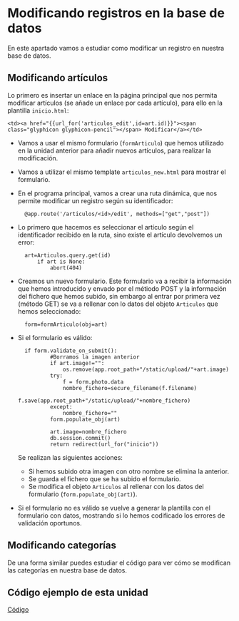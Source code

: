 # Modificando registros en la base de datos

En este apartado vamos a estudiar como modificar un registro en nuestra base de datos.

## Modificando artículos

Lo primero es insertar un enlace en la página principal que nos permita modificar artículos (se añade un enlace por cada artículo), para ello en la plantilla `inicio.html`:

	<td><a href="{{url_for('articulos_edit',id=art.id)}}"><span class="glyphicon glyphicon-pencil"></span> Modificar</a></td>

* Vamos a usar el mismo formulario (`formArticulo`) que hemos utilizado en la unidad anterior para añadir nuevos artículos, para realizar la modificación.
* Vamos a utilizar el mismo template `articulos_new.html` para mostrar el formulario.
* En el programa principal, vamos a crear una ruta dinámica, que nos permite modificar un registro según su identificador:

		@app.route('/articulos/<id>/edit', methods=["get","post"])

* Lo primero que hacemos es seleccionar el artículo según el identificador recibido en la ruta, sino existe el artículo devolvemos un error:

		art=Articulos.query.get(id)
			if art is None:
				abort(404)

* Creamos un nuevo formulario. Este formulario va a recibir la información que hemos introducido y envado por el métiodo POST y la información del fichero que hemos subido, sin embargo al entrar por primera vez (método GET) se va a rellenar con lo datos del objeto `Articulos` que hemos seleccionado:

		form=formArticulo(obj=art)

* Si el formulario es válido:
		
		if form.validate_on_submit():
				#Borramos la imagen anterior
				if art.image!="":
					os.remove(app.root_path+"/static/upload/"+art.image)
				try:
					f = form.photo.data
					nombre_fichero=secure_filename(f.filename)
					f.save(app.root_path+"/static/upload/"+nombre_fichero)
				except:
					nombre_fichero=""
				form.populate_obj(art)
				
				art.image=nombre_fichero
				db.session.commit()
				return redirect(url_for("inicio"))

	Se realizan las siguientes acciones:

	* Si hemos subido otra imagen con otro nombre se elimina la anterior.
	* Se guarda el fichero que se ha subido el formulario.
	* Se modifica el objeto `Articulos` al rellenar con los datos del formulario (`form.populate_obj(art)`).
* Si el formulario no es válido se vuelve a generar la plantilla con el formulario con datos, mostrando si lo hemos codificado los errores de validación oportunos.

## Modificando categorías

De una forma similar puedes estudiar el código para ver cómo se modifican las categorías en nuestra base de datos.

## Código ejemplo de esta unidad

[Código](../../ejemplos/u25)